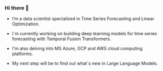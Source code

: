 ### Hi there 👋

- I’m a data scientist specialized in Time Series Forecasting and Linear Optimization.

- I´m currently working on building deep learning models for time series forecasting with Temporal Fusion Transformers.

- I'm also delving into MS Azure, GCP and AWS cloud computing platforms.

- My next step will be to find out what´s new in Large Language Models.
